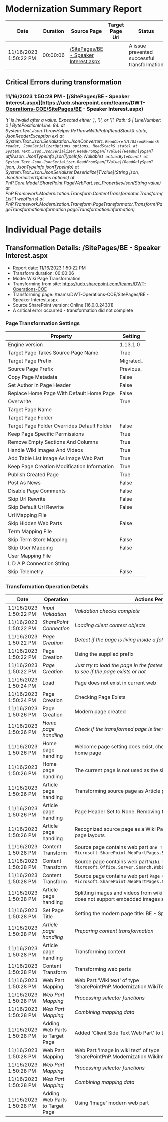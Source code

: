 # Modernization Summary Report

Date  |  Duration  |  Source Page  |  Target Page Url  |  Status
-------------  |  -------------  |  -------------  |  -------------  |  -------------
11/16/2023 1:50:22 PM  |  00:00:06  |  [/SitePages/BE - Speaker Interest.aspx](https://ucb.sharepoint.com/teams/DWT-Operations-COE/SitePages/BE%20-%20Speaker%20Interest.aspx)  |  []()  |  A issue prevented successful transformation
## Critical Errors during transformation

### 11/16/2023 1:50:28 PM - [/SitePages/BE - Speaker Interest.aspx](https://ucb.sharepoint.com/teams/DWT-Operations-COE/SitePages/BE - Speaker Interest.aspx)

_'t' is invalid after a value. Expected either ',', '}', or ']'. Path: $ | LineNumber: 0 | BytePositionInLine: 84.   at System.Text.Json.ThrowHelper.ReThrowWithPath(ReadStack& state, JsonReaderException ex)
   at System.Text.Json.Serialization.JsonConverter`1.ReadCore(Utf8JsonReader& reader, JsonSerializerOptions options, ReadStack& state)
   at System.Text.Json.JsonSerializer.ReadFromSpan[TValue](ReadOnlySpan`1 utf8Json, JsonTypeInfo jsonTypeInfo, Nullable`1 actualByteCount)
   at System.Text.Json.JsonSerializer.ReadFromSpan[TValue](ReadOnlySpan`1 json, JsonTypeInfo jsonTypeInfo)
   at System.Text.Json.JsonSerializer.Deserialize[TValue](String json, JsonSerializerOptions options)
   at PnP.Core.Model.SharePoint.PageWebPart.set_PropertiesJson(String value)
   at PnP.Framework.Modernization.Transform.ContentTransformator.Transform(List`1 webParts)
   at PnP.Framework.Modernization.Transform.PageTransformator.Transform(PageTransformationInformation pageTransformationInformation)_ 

# Individual Page details
## Transformation Details: /SitePages/BE - Speaker Interest.aspx

- Report date: 11/16/2023 1:50:22 PM
- Transform duration: 00:00:06
- Mode:  Wiki Page Transformation
- Transforming from site: https://ucb.sharepoint.com/teams/DWT-Operations-COE
- Transforming page: /teams/DWT-Operations-COE/SitePages/BE - Speaker Interest.aspx
- Source SharePoint version:  Online (16.0.0.24301)
-  A critical error occurred - transformation did not complete

### Page Transformation Settings

Property  |  Setting
-------------  |  -------------
Engine version   |   1.13.1.0
Target Page Takes Source Page Name   |   True
Target Page Prefix   |   Migrated_
Source Page Prefix   |   Previous_
Copy Page Metadata   |   False
Set Author In Page Header   |   False
Replace Home Page With Default Home Page   |   False
Overwrite   |   True
Target Page Name   |   
Target Page Folder   |   
Target Page Folder Overrides Default Folder   |   False
Keep Page Specific Permissions   |   True
Remove Empty Sections And Columns   |   True
Handle Wiki Images And Videos   |   True
Add Table List Image As Image Web Part   |   True
Keep Page Creation Modification Information   |   True
Publish Created Page   |   True
Post As News   |   False
Disable Page Comments   |   False
Skip Url Rewrite   |   False
Skip Default Url Rewrite   |   False
Url Mapping File   |   
Skip Hidden Web Parts   |   False
Term Mapping File   |   
Skip Term Store Mapping   |   False
Skip User Mapping   |   False
User Mapping File   |   
L D A P Connection String   |   
Skip Telemetry   |   False
### Transformation Operation Details

Date  |  Operation  |  Actions Performed
-------------  |  -------------  |  ------------- 
11/16/2023 1:50:22 PM  |  _Input Validation_  |  _Validation checks complete_
11/16/2023 1:50:22 PM  |  _SharePoint Connection_  |  _Loading client context objects_
11/16/2023 1:50:22 PM  |  _Page Creation_  |  _Detect if the page is living inside a folder_
11/16/2023 1:50:22 PM  |  Page Creation  |  Using the supplied prefix
11/16/2023 1:50:22 PM  |  _Page Creation_  |  _Just try to load the page in the fastest possible manner, we only want to see if the page exists or not_
11/16/2023 1:50:24 PM  |  Load  |  Page does not exist in current web
11/16/2023 1:50:24 PM  |  Page Creation  |  Checking Page Exists
11/16/2023 1:50:26 PM  |  Page Creation  |  Modern page created 
11/16/2023 1:50:26 PM  |  _Home page handling_  |  _Check if the transformed page is the web's home page_
11/16/2023 1:50:26 PM  |  Home page handling  |  Welcome page setting does exist, checking if the transform page is a home page
11/16/2023 1:50:26 PM  |  Home page handling  |  The current page is not used as the site home page
11/16/2023 1:50:26 PM  |  Article page handling  |  Transforming source page as Article page
11/16/2023 1:50:26 PM  |  Article page handling  |  Page Header Set to None. Removing the page header
11/16/2023 1:50:26 PM  |  Article page handling  |  Recognized source page as a Wiki Page. - Analyzing web parts and page layouts
11/16/2023 1:50:28 PM  |  Content Transform  |  Source page contains web part `One Trick Pony` of type `Microsoft.SharePoint.WebPartPages.ScriptEditorWebPart`
11/16/2023 1:50:28 PM  |  Content Transform  |  Source page contains web part `Wiki Search` of type `Microsoft.Office.Server.Search.WebControls.SearchBoxScriptWebPart`
11/16/2023 1:50:28 PM  |  Content Transform  |  Source page contains web part `Page Owner` of type `Microsoft.SharePoint.WebPartPages.XsltListViewWebPart`
11/16/2023 1:50:28 PM  |  Article page handling  |  Splitting images and videos from wiki text - as modern text web part does not support embedded images and videos
11/16/2023 1:50:28 PM  |  Set Page Title  |  Setting the modern page title: BE - Speaker Interest
11/16/2023 1:50:28 PM  |  _Article page handling_  |  _Preparing content transformation_
11/16/2023 1:50:28 PM  |  Article page handling  |  Transforming content
11/16/2023 1:50:28 PM  |  Content Transform  |  Transforming web parts
11/16/2023 1:50:28 PM  |  Web Part Mapping  |  Web Part:'Wiki text' of type 'SharePointPnP.Modernization.WikiTextPart' is being transformed
11/16/2023 1:50:28 PM  |  _Web Part Mapping_  |  _Processing selector functions_
11/16/2023 1:50:28 PM  |  _Web Part Mapping_  |  _Combining mapping data_
11/16/2023 1:50:28 PM  |  Adding Web Parts to Target Page  |  Added 'Client Side Text Web Part' to target page
11/16/2023 1:50:28 PM  |  Web Part Mapping  |  Web Part:'Image in wiki text' of type 'SharePointPnP.Modernization.WikiImagePart' is being transformed
11/16/2023 1:50:28 PM  |  _Web Part Mapping_  |  _Processing selector functions_
11/16/2023 1:50:28 PM  |  _Web Part Mapping_  |  _Combining mapping data_
11/16/2023 1:50:28 PM  |  Adding Web Parts to Target Page  |  Using 'Image' modern web part

